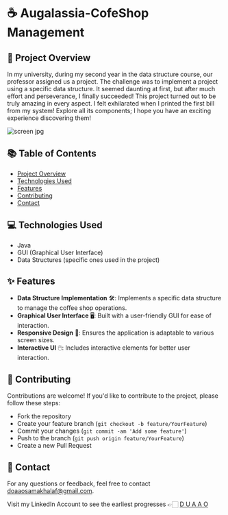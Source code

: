 # ☕ Augalassia-CofeShop Management

## 📑 Project Overview
In my university, during my second year in the data structure course, our professor assigned us a project. The challenge was to implement a project using a specific data structure. It seemed daunting at first, but after much effort and perseverance, I finally succeeded! This project turned out to be truly amazing in every aspect. I felt exhilarated when I printed the first bill from my system! Explore all its components; I hope you have an exciting experience discovering them!

![screen jpg](https://github.com/DoaaOsamaK/MenuCafe-Java/assets/147305995/c24d2284-52a7-4742-aab3-28bbe6237eb3)


## 📚 Table of Contents

- [Project Overview](#-project-overview)
- [Technologies Used](#-technologies-used)
- [Features](#-features)
- [Contributing](#-contributing)
- [Contact](#-contact)

## 💻 Technologies Used
- Java
- GUI (Graphical User Interface)
- Data Structures (specific ones used in the project)
  

## ✨ Features
- **Data Structure Implementation** 🛠️: Implements a specific data structure to manage the coffee shop operations.
- **Graphical User Interface** 🖥️: Built with a user-friendly GUI for ease of interaction.
- **Responsive Design** 📱: Ensures the application is adaptable to various screen sizes.
- **Interactive UI** 🖱️: Includes interactive elements for better user interaction.


## 🤝 Contributing
Contributions are welcome! If you'd like to contribute to the project, please follow these steps:

- Fork the repository
- Create your feature branch (`git checkout -b feature/YourFeature`)
- Commit your changes (`git commit -am 'Add some feature'`)
- Push to the branch (`git push origin feature/YourFeature`)
- Create a new Pull Request

## 📧 Contact
For any questions or feedback, feel free to contact [doaaosamakhalaf@gmail.com](mailto:doaaosamakhalaf@gmail.com).

Visit my LinkedIn Account to see the earliest progresses 👉🏻 [D U A A O](https://www.linkedin.com/in/dodo88/)
